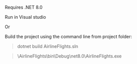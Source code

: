 Requires .NET 8.0

Run in Visual studio

Or

Build the project using the command line from project folder:
> dotnet build AirlineFlights.sln

> \AirlineFlights\bin\Debug\net8.0\AirlineFlights.exe
